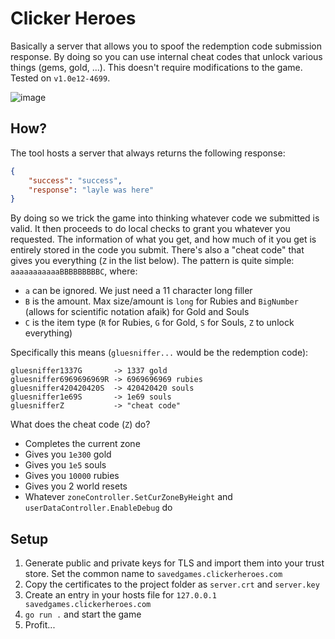 # Clicker Heroes
Basically a server that allows you to spoof the redemption code submission response. By doing so you can use internal cheat codes that unlock various things (gems, gold, ...). This doesn't require modifications to the game. Tested on `v1.0e12-4699`.  

![image](https://github.com/ioncodes/clickerheroes/assets/18533297/55f750a6-da3e-4b1c-bcbc-15e09cba0353)

## How?
The tool hosts a server that always returns the following response:
```json
{
    "success": "success",
    "response": "layle was here"
}
```

By doing so we trick the game into thinking whatever code we submitted is valid. It then proceeds to do local checks to grant you whatever you requested. The information of what you get, and how much of it you get is entirely stored in the code you submit. There's also a "cheat code" that gives you everything (`Z` in the list below). The pattern is quite simple: `aaaaaaaaaaaBBBBBBBBBC`, where:
* `a` can be ignored. We just need a 11 character long filler
* `B` is the amount. Max size/amount is `long` for Rubies and `BigNumber` (allows for scientific notation afaik) for Gold and Souls 
* `C` is the item type (`R` for Rubies, `G` for Gold, `S` for Souls, `Z` to unlock everything)

Specifically this means (`gluesniffer...` would be the redemption code):
```
gluesniffer1337G       -> 1337 gold
gluesniffer6969696969R -> 6969696969 rubies
gluesniffer420420420S  -> 420420420 souls
gluesniffer1e69S       -> 1e69 souls
gluesnifferZ           -> "cheat code"
```

What does the cheat code (`Z`) do?
* Completes the current zone
* Gives you `1e300` gold
* Gives you `1e5` souls
* Gives you `10000` rubies
* Gives you 2 world resets
* Whatever `zoneController.SetCurZoneByHeight` and `userDataController.EnableDebug` do

## Setup
1. Generate public and private keys for TLS and import them into your trust store. Set the common name to `savedgames.clickerheroes.com`
2. Copy the certificates to the project folder as `server.crt` and `server.key`
3. Create an entry in your hosts file for `127.0.0.1 savedgames.clickerheroes.com`
4. `go run .` and start the game
4. Profit...
